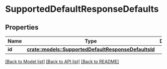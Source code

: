 # SupportedDefaultResponseDefaults

## Properties

| Name   | Type                                                                                                    | Description | Notes |
| ------ | ------------------------------------------------------------------------------------------------------- | ----------- | ----- |
| **id** | [**crate::models::SupportedDefaultResponseDefaultsId**](docs/SupportedDefaultResponse\_defaults\_id.md) |             |       |

[\[Back to Model list\]](./#documentation-for-models) [\[Back to API list\]](./#documentation-for-api-endpoints) [\[Back to README\]](./)
